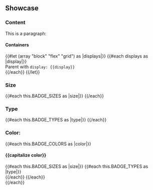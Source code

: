 ## Showcase

<section data-test-percy data-section="showcase">
  <h3 class="dummy-h4">Content</h3>
  <div class="dummy-badge-base-sample">
    <Hds::Badge @text="Only text" />
    <Hds::Badge @icon="activity" @text="Text + icon" />
    <Hds::Badge @icon="activity" @text="Only icon" @isIconOnly={{true}} />
    <div class="dummy-badge-max-width-container">
      <Hds::Badge @icon="activity" @text="This is a very long text that should go on two lines" />
    </div>
  </div>
  <div class="dummy-badge-base-sample">
    <p>This is a paragraph:
      <Hds::Badge @icon="activity" @text="Lorem ipsum" /></p>
  </div>

  <h4 class="dummy-h5">Containers</h4>
  <div class="dummy-badge-containers">
    {{#let (array "block" "flex" "grid") as |displays|}}
      {{#each displays as |display|}}
        <div>
          <span class="dummy-text-small">Parent with <code class="dummy-code">display: {{display}}</code></span>
          <br />
          <div class="dummy-badge-containers__{{display}}">
            <Hds::Badge @text="Only text" /><Hds::Badge @icon="activity" @text="Text + icon" /><Hds::Badge
              @icon="activity"
              @text="Only icon"
              @isIconOnly={{true}}
            />
          </div>
        </div>
      {{/each}}
    {{/let}}
  </div>

  <h3 class="dummy-h4">Size</h3>
  <div class="dummy-badge-base-sample">
    {{#each this.BADGE_SIZES as |size|}}
      <Hds::Badge @icon="activity" @text={{capitalize size}} @size={{size}} />
    {{/each}}
  </div>

  <h3 class="dummy-h4">Type</h3>
  <div class="dummy-badge-base-sample">
    {{#each this.BADGE_TYPES as |type|}}
      <Hds::Badge @icon="activity" @text={{capitalize type}} @type={{type}} />
    {{/each}}
  </div>

  <h3 class="dummy-h4">Color:</h3>
  {{#each this.BADGE_COLORS as |color|}}
    <h4 class="dummy-h6">{{capitalize color}}</h4>
    <div class="dummy-badge-color-grid">
      {{#each this.BADGE_SIZES as |size|}}
        {{#each this.BADGE_TYPES as |type|}}
          <div
            class="dummy-badge-base-sample dummy-badge-base-sample--type-{{type}}
              dummy-badge-base-sample--color-{{color}}"
          >
            <Hds::Badge @icon="activity" @text="Lorem ipsum" @size={{size}} @type={{type}} @color={{color}} />
            <Hds::Badge @text="Lorem ipsum" @size={{size}} @type={{type}} @color={{color}} />
            <Hds::Badge
              @icon="activity"
              @text="Lorem Ipsum"
              @size={{size}}
              @type={{type}}
              @color={{color}}
              @isIconOnly={{true}}
            />
          </div>
        {{/each}}
      {{/each}}
    </div>
  {{/each}}
</section>